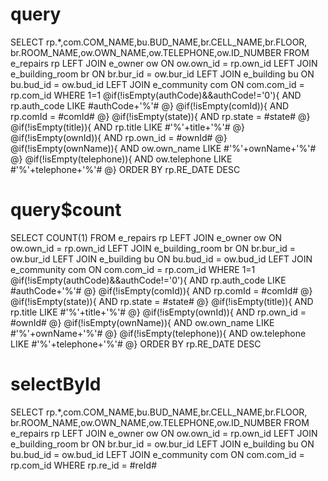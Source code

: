 query
===
SELECT rp.*,com.COM_NAME,bu.BUD_NAME,br.CELL_NAME,br.FLOOR,
br.ROOM_NAME,ow.OWN_NAME,ow.TELEPHONE,ow.ID_NUMBER FROM e_repairs rp 
LEFT JOIN e_owner ow ON ow.own_id = rp.own_id
LEFT JOIN e_building_room br ON br.bur_id = ow.bur_id
LEFT JOIN e_building bu ON bu.bud_id = ow.bud_id
LEFT JOIN e_community com ON com.com_id = rp.com_id WHERE 1=1 
@if(!isEmpty(authCode)&&authCode!='0'){
    AND rp.auth_code LIKE #authCode+'%'#
@}
@if(!isEmpty(comId)){
    AND rp.comId = #comId#
@}
@if(!isEmpty(state)){
    AND rp.state = #state#
@}
@if(!isEmpty(title)){
    AND rp.title LIKE #'%'+title+'%'#
@}
@if(!isEmpty(ownId)){
    AND rp.own_id = #ownId#
@}
@if(!isEmpty(ownName)){
    AND ow.own_name LIKE #'%'+ownName+'%'#
@}
@if(!isEmpty(telephone)){
    AND ow.telephone LIKE #'%'+telephone+'%'#
@}
ORDER BY rp.RE_DATE DESC

query$count
===
SELECT COUNT(1) FROM e_repairs rp 
LEFT JOIN e_owner ow ON ow.own_id = rp.own_id
LEFT JOIN e_building_room br ON br.bur_id = ow.bur_id
LEFT JOIN e_building bu ON bu.bud_id = ow.bud_id
LEFT JOIN e_community com ON com.com_id = rp.com_id WHERE 1=1 
@if(!isEmpty(authCode)&&authCode!='0'){
    AND rp.auth_code LIKE #authCode+'%'#
@}
@if(!isEmpty(comId)){
    AND rp.comId = #comId#
@}
@if(!isEmpty(state)){
    AND rp.state = #state#
@}
@if(!isEmpty(title)){
    AND rp.title LIKE #'%'+title+'%'#
@}
@if(!isEmpty(ownId)){
    AND rp.own_id = #ownId#
@}
@if(!isEmpty(ownName)){
    AND ow.own_name LIKE #'%'+ownName+'%'#
@}
@if(!isEmpty(telephone)){
    AND ow.telephone LIKE #'%'+telephone+'%'#
@}
ORDER BY rp.RE_DATE DESC

selectById
===
SELECT rp.*,com.COM_NAME,bu.BUD_NAME,br.CELL_NAME,br.FLOOR,
br.ROOM_NAME,ow.OWN_NAME,ow.TELEPHONE,ow.ID_NUMBER FROM e_repairs rp 
LEFT JOIN e_owner ow ON ow.own_id = rp.own_id
LEFT JOIN e_building_room br ON br.bur_id = ow.bur_id
LEFT JOIN e_building bu ON bu.bud_id = ow.bud_id
LEFT JOIN e_community com ON com.com_id = rp.com_id 
WHERE rp.re_id = #reId#
